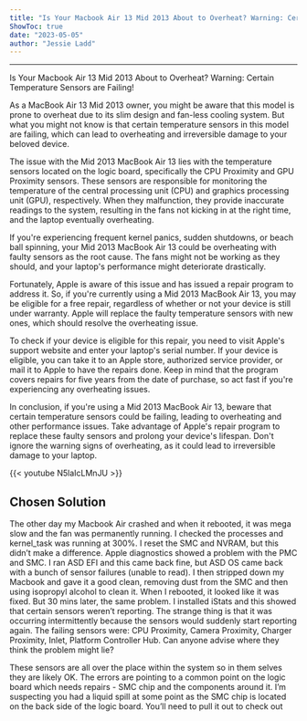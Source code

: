 ```yaml
---
title: "Is Your Macbook Air 13 Mid 2013 About to Overheat? Warning: Certain Temperature Sensors are Failing!"
ShowToc: true 
date: "2023-05-05"
author: "Jessie Ladd"
---
```

*****
Is Your Macbook Air 13 Mid 2013 About to Overheat? Warning: Certain Temperature Sensors are Failing!

As a MacBook Air 13 Mid 2013 owner, you might be aware that this model is prone to overheat due to its slim design and fan-less cooling system. But what you might not know is that certain temperature sensors in this model are failing, which can lead to overheating and irreversible damage to your beloved device.

The issue with the Mid 2013 MacBook Air 13 lies with the temperature sensors located on the logic board, specifically the CPU Proximity and GPU Proximity sensors. These sensors are responsible for monitoring the temperature of the central processing unit (CPU) and graphics processing unit (GPU), respectively. When they malfunction, they provide inaccurate readings to the system, resulting in the fans not kicking in at the right time, and the laptop eventually overheating.

If you're experiencing frequent kernel panics, sudden shutdowns, or beach ball spinning, your Mid 2013 MacBook Air 13 could be overheating with faulty sensors as the root cause. The fans might not be working as they should, and your laptop's performance might deteriorate drastically.

Fortunately, Apple is aware of this issue and has issued a repair program to address it. So, if you're currently using a Mid 2013 MacBook Air 13, you may be eligible for a free repair, regardless of whether or not your device is still under warranty. Apple will replace the faulty temperature sensors with new ones, which should resolve the overheating issue.

To check if your device is eligible for this repair, you need to visit Apple's support website and enter your laptop's serial number. If your device is eligible, you can take it to an Apple store, authorized service provider, or mail it to Apple to have the repairs done. Keep in mind that the program covers repairs for five years from the date of purchase, so act fast if you're experiencing any overheating issues.

In conclusion, if you're using a Mid 2013 MacBook Air 13, beware that certain temperature sensors could be failing, leading to overheating and other performance issues. Take advantage of Apple's repair program to replace these faulty sensors and prolong your device's lifespan. Don't ignore the warning signs of overheating, as it could lead to irreversible damage to your laptop.

{{< youtube N5laIcLMnJU >}} 



## Chosen Solution
 The other day my Macbook Air crashed and when it rebooted, it was mega slow and the fan was permanently running.
I checked the processes and kernel_task was running at 300%. I reset the SMC and NVRAM, but this didn’t make a difference.
Apple diagnostics showed a problem with the PMC and SMC. I ran ASD EFI and this came back fine, but ASD OS came back with a bunch of sensor failures (unable to read).
I then stripped down my Macbook and gave it a good clean, removing dust from the SMC and then using isopropyl alcohol to clean it. When I rebooted, it looked like it was fixed. But 30 mins later, the same problem.
I installed iStats and this showed that certain sensors weren’t reporting. The strange thing is that it was occurring intermittently because the sensors would suddenly start reporting again. The failing sensors were:
CPU Proximity, Camera Proximity, Charger Proximity, Inlet, Platform Controller Hub.
Can anyone advise where they think the problem might lie?

 These sensors are all over the place within the system so in them selves they are likely OK. The errors are pointing to a common point on the logic board which needs repairs - SMC chip and the components around it.
I’m suspecting you had a liquid spill at some point as the SMC chip is located on the back side of the logic board. You’ll need to pull it out to check out




